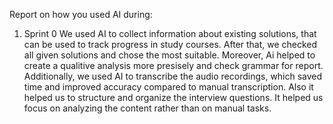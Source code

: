 Report on how you used AI during:
1. Sprint 0
We used AI to collect information about existing solutions, that can be used to track progress in study courses. After that, we checked all given solutions and chose the most suitable. Moreover, Ai helped to create a qualitive analysis more presisely and check grammar for report.
Additionally, we used AI to transcribe the audio recordings, which saved time and improved accuracy compared to manual transcription. Also it helped us to structure and organize the interview questions. It helped us focus on analyzing the content rather than on manual tasks.
